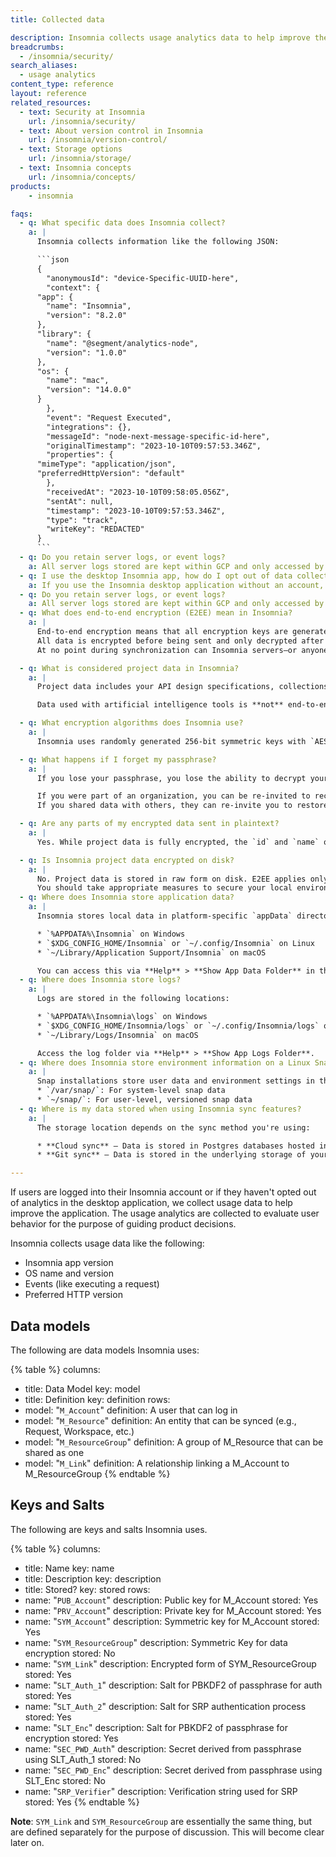 ```yaml
---
title: Collected data

description: Insomnia collects usage analytics data to help improve the application.
breadcrumbs: 
  - /insomnia/security/
search_aliases:
  - usage analytics
content_type: reference
layout: reference
related_resources:
  - text: Security at Insomnia
    url: /insomnia/security/
  - text: About version control in Insomnia
    url: /insomnia/version-control/
  - text: Storage options
    url: /insomnia/storage/
  - text: Insomnia concepts
    url: /insomnia/concepts/
products:
    - insomnia

faqs:
  - q: What specific data does Insomnia collect?
    a: |
      Insomnia collects information like the following JSON:

      ```json
      {
        "anonymousId": "device-Specific-UUID-here",
        "context": {
      "app": {
        "name": "Insomnia",
        "version": "8.2.0"
      },
      "library": {
        "name": "@segment/analytics-node",
        "version": "1.0.0"
      },
      "os": {
        "name": "mac",
        "version": "14.0.0"
      }
        },
        "event": "Request Executed",
        "integrations": {},
        "messageId": "node-next-message-specific-id-here",
        "originalTimestamp": "2023-10-10T09:57:53.346Z",
        "properties": {
      "mimeType": "application/json",
      "preferredHttpVersion": "default"
        },
        "receivedAt": "2023-10-10T09:58:05.056Z",
        "sentAt": null,
        "timestamp": "2023-10-10T09:57:53.346Z",
        "type": "track",
        "writeKey": "REDACTED"
      }
      ```
  - q: Do you retain server logs, or event logs?
    a: All server logs stored are kept within GCP and only accessed by engineers authorized to manage the Insomnia servers.
  - q: I use the desktop Insomnia app, how do I opt out of data collection?
    a: If you use the Insomnia desktop application without an account, users have the choice to opt out of sending this information in the desktop application user interface. Users can opt out of sharing analytics data with Insomnia via the Insomnia app Preference Page by scrolling down to the Network Activity section and checking or unchecking the box next to Send Usage Statistics.
  - q: Do you retain server logs, or event logs?
    a: All server logs stored are kept within GCP and only accessed by engineers authorized to manage the Insomnia servers.
  - q: What does end-to-end encryption (E2EE) mean in Insomnia?
    a: |
      End-to-end encryption means that all encryption keys are generated locally on your device. 
      All data is encrypted before being sent and only decrypted after being received. 
      At no point during synchronization can Insomnia servers—or anyone with access to those servers—read your encrypted project data.

  - q: What is considered project data in Insomnia?
    a: |
      Project data includes your API design specifications, collections, tests, and other files that you choose to sync and share through Insomnia’s hosted service.

      Data used with artificial intelligence tools is **not** end-to-end encrypted and is excluded from this protection.

  - q: What encryption algorithms does Insomnia use?
    a: |
      Insomnia uses randomly generated 256-bit symmetric keys with `AES-GCM-256` (Galois Counter Mode) to encrypt project data.

  - q: What happens if I forget my passphrase?
    a: |
      If you lose your passphrase, you lose the ability to decrypt your encrypted project data.

      If you were part of an organization, you can be re-invited to recover shared data. 
      If you shared data with others, they can re-invite you to restore access.

  - q: Are any parts of my encrypted data sent in plaintext?
    a: |
      Yes. While project data is fully encrypted, the `id` and `name` of each resource are sent in plaintext along with the encrypted payload.

  - q: Is Insomnia project data encrypted on disk?
    a: |
      No. Project data is stored in raw form on disk. E2EE applies only to data transmitted over the network. 
      You should take appropriate measures to secure your local environment from unauthorized access.
  - q: Where does Insomnia store application data?
    a: |
      Insomnia stores local data in platform-specific `appData` directories:

      * `%APPDATA%\Insomnia` on Windows
      * `$XDG_CONFIG_HOME/Insomnia` or `~/.config/Insomnia` on Linux
      * `~/Library/Application Support/Insomnia` on macOS

      You can access this via **Help** > **Show App Data Folder** in the UI. Files are stored as `insomnia.<resource>.db`.
  - q: Where does Insomnia store logs?
    a: |
      Logs are stored in the following locations:

      * `%APPDATA%\Insomnia\logs` on Windows
      * `$XDG_CONFIG_HOME/Insomnia/logs` or `~/.config/Insomnia/logs` on Linux
      * `~/Library/Logs/Insomnia` on macOS

      Access the log folder via **Help** > **Show App Logs Folder**.
  - q: Where does Insomnia store environment information on a Linux Snap install?
    a: |
      Snap installations store user data and environment settings in the following locations:
      * `/var/snap/`: For system-level snap data
      * `~/snap/`: For user-level, versioned snap data
  - q: Where is my data stored when using Insomnia sync features?
    a: |
      The storage location depends on the sync method you're using:

      * **Cloud sync** – Data is stored in Postgres databases hosted in the Google Cloud Platform (GCP) `us-central1` region.
      * **Git sync** – Data is stored in the underlying storage of your connected source control system (e.g., GitHub, GitLab) and is not managed by Insomnia.

---
```


If users are logged into their Insomnia account or if they haven't opted out of analytics in the desktop application, we collect usage data to help improve the application. The usage analytics are collected to evaluate user behavior for the purpose of guiding product decisions.

Insomnia collects usage data like the following:
* Insomnia app version
* OS name and version
* Events (like executing a request)
* Preferred HTTP version



## Data models

The following are data models Insomnia uses:


{% table %}
columns:
  - title: Data Model
    key: model
  - title: Definition
    key: definition
rows:
  - model: "`M_Account`"
    definition: A user that can log in
  - model: "`M_Resource`"
    definition: An entity that can be synced (e.g., Request, Workspace, etc.)
  - model: "`M_ResourceGroup`"
    definition: A group of M_Resource that can be shared as one
  - model: "`M_Link`"
    definition: A relationship linking a M_Account to M_ResourceGroup
{% endtable %}


## Keys and Salts

The following are keys and salts Insomnia uses.


{% table %}
columns:
  - title: Name
    key: name
  - title: Description
    key: description
  - title: Stored?
    key: stored
rows:
  - name: "`PUB_Account`"
    description: Public key for M_Account
    stored: Yes
  - name: "`PRV_Account`"
    description: Private key for M_Account
    stored: Yes
  - name: "`SYM_Account`"
    description: Symmetric key for M_Account
    stored: Yes
  - name: "`SYM_ResourceGroup`"
    description: Symmetric Key for data encryption
    stored: No
  - name: "`SYM_Link`"
    description: Encrypted form of SYM_ResourceGroup
    stored: Yes
  - name: "`SLT_Auth_1`"
    description: Salt for PBKDF2 of passphrase for auth
    stored: Yes
  - name: "`SLT_Auth_2`"
    description: Salt for SRP authentication process
    stored: Yes
  - name: "`SLT_Enc`"
    description: Salt for PBKDF2 of passphrase for encryption
    stored: Yes
  - name: "`SEC_PWD_Auth`"
    description: Secret derived from passphrase using SLT_Auth_1
    stored: No
  - name: "`SEC_PWD_Enc`"
    description: Secret derived from passphrase using SLT_Enc
    stored: No
  - name: "`SRP_Verifier`"
    description: Verification string used for SRP
    stored: Yes
{% endtable %}

**Note**: `SYM_Link` and `SYM_ResourceGroup` are essentially the same thing, but are defined separately for the purpose of discussion. This will become clear later on.